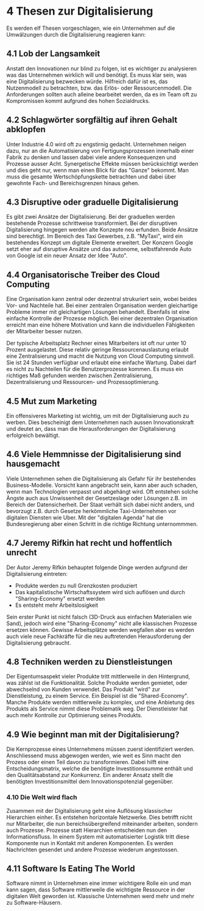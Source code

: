 # 4 Thesen zur Digitalisierung

Es werden elf Thesen vorgeschlagen, wie ein Unternehmen auf die Umwälzungen durch die Digitalisierung reagieren kann:

## 4.1 Lob der Langsamkeit

Anstatt den Innovationen nur blind zu folgen, ist es wichtiger zu analysieren was das Unternehmen wirklich will und benötigt. Es muss klar sein, was eine Digitalisierung bezwecken würde. Hilfreich dafür ist es, das Nutzenmodell zu betrachten, bzw. das Erlös- oder Ressourcenmodell. Die Anforderungen sollten auch alleine bearbeitet werden, da es im Team oft zu Kompromissen kommt aufgrund des hohen Sozialdrucks.

## 4.2 Schlagwörter sorgfältig auf ihren Gehalt abklopfen

Unter Industrie 4.0 wird oft zu engstirnig gedacht. Unternehmen neigen dazu, nur an die Automatisierung von Fertigungsprozessen innerhalb einer Fabrik zu denken und lassen dabei viele andere Konsequenzen und Prozesse ausser Acht. Synergetische Effekte müssen berücksichtigt werden und dies geht nur, wenn man einen Blick für das "Ganze" bekommt. Man muss die gesamte Wertschöpfungskette betrachten und dabei über gewohnte Fach- und Bereichsgrenzen hinaus gehen.

## 4.3 Disruptive oder graduelle Digitalisierung

Es gibt zwei Ansätze der Digitalisierung. Bei der graduellen werden bestehende Prozesse schrittweise transformiert. Bei der disruptiven Digitalisierung hingegen werden alte Konzepte neu erfunden. Beide Ansätze sind berechtigt. Im Bereich des Taxi Gewerbes, z.B. "MyTaxi", wird ein bestehendes Konzept um digitale Elemente erweitert. Der Konzern Google setzt eher auf disruptive Ansätze und das autonome, selbstfahrende Auto von Google ist ein neuer Ansatz der Idee "Auto".

## 4.4 Organisatorische Treiber des Cloud Computing

Eine Organisation kann zentral oder dezentral strukuriert sein, wobei beides Vor- und Nachteile hat. Bei einer zentralen Organisation werden gleichartige Probleme immer mit gleichartigen Lösungen behandelt. Ebenfalls ist eine einfache Kontrolle der Prozesse möglich. Bei einer dezentralen Organisation erreicht man eine höhere Motivation und kann die individuellen Fähigkeiten der Mitarbeiter besser nutzen.

Der typische Arbeitsplatz Rechner eines Mitarbeiters ist oft nur unter 10 Prozent ausgelastet. Diese relativ geringe Ressourcenauslastung erlaubt eine Zentralisierung und macht die Nutzung von Cloud Computing sinnvoll. Sie ist 24 Stunden verfügbar und erlaubt eine einfache Wartung. Dabei darf es nicht zu Nachteilen für die Benutzerprozesse kommen. Es muss ein richtiges Maß gefunden werden zwischen Zentralisierung, Dezentralisierung und Ressourcen- und Prozessoptimierung.

## 4.5 Mut zum Marketing

Ein offensiveres Marketing ist wichtig, um mit der Digitalisierung auch zu werben. Dies bescheinigt dem Unternehmen nach aussen Innovationskraft und deutet an, dass man die Herausforderungen der Digitalisierung erfolgreich bewältigt.

## 4.6 Viele Hemmnisse der Digitalisierung sind hausgemacht

Viele Unternehmen sehen die Digitalisierung als Gefahr für ihr bestehendes Business-Modelle. Vorsicht kann angebracht sein, kann aber auch schaden, wenn man Technologien verpasst und abgehängt wird. Oft entstehen solche Ängste auch aus Unwissenheit der Gesetzeslage oder Lösungen z.B. im Bereich der Datensicherheit. Der Staat verhält sich dabei nicht anders, und bevorzugt z.B. durch Gesetze herkömmliche Taxi-Unternehmen vor digitalen Diensten wie Uber. Mit der "digitalen Agenda" hat die Bundesregierung aber einen Schritt in die richtige Richtung unternommmen.

## 4.7 Jeremy Rifkin hat recht und hoffentlich unrecht

Der Autor Jeremy Rifkin behauptet folgende Dinge werden aufgrund der Digitalisierung eintreten:

* Produkte werden zu null Grenzkosten produziert
* Das kapitalistische Wirtschaftssystem wird sich auflösen und durch "Sharing-Economy" ersetzt werden
* Es entsteht mehr Arbeitslosigkeit

Sein erster Punkt ist nicht falsch \(3D-Druck aus einfachen Materialien wie Sand\), jedoch wird eine "Sharing-Economy" nicht alle klassischen Prozesse ersetzen können. Gewisse Arbeitsplätze werden wegfallen aber es werden auch viele neue Fachkräfte für die neu auftretenden Herausforderung der Digitalisierung gebraucht.

## 4.8 Techniken werden zu Dienstleistungen

Der Eigentumsaspekt vieler Produkte tritt mittlerweile in den Hintergrund, was zählst ist die Funktionalität. Solche Produkte werden gemietet, oder abwechselnd von Kunden verwendet. Das Produkt "wird" zur Dienstleistung, zu einem Service. Ein Beispiel ist die "Shared-Economy". Manche Produkte werden mittlerweile zu komplex, und eine Anbietung des Produkts als Service nimmt diese Problematik weg. Der Dienstleister hat auch mehr Kontrolle zur Optimierung seines Produkts.

## 4.9 Wie beginnt man mit der Digitalisierung?

Die Kernprozesse eines Unternehmens müssen zuerst identifiziert werden. Anschliessend muss abgewogen werden, wie weit es Sinn macht den Prozess oder einen Teil davon zu transformieren. Dabei hilft eine Entscheidungsmatrix, welche die benötigte Investitionssumme enthält und den Qualitätsabstand zur Konkurrenz. Ein anderer Ansatz stellt die benötigten Investitionsmittel dem Innovationspotenzial gegenüber.

### 4.10 Die Welt wird flach

Zusammen mit der Digitalisierung geht eine Auflösung klassischer Hierarchien einher. Es entstehen horizontale Netzwerke. Dies betrifft nicht nur Mitarbeiter, die nun bereichsübergreifend miteinander arbeiten, sondern auch Prozesse. Prozesse statt Hierarchien entscheiden nun den Informationsfluss. In einem System mit automatisierter Logistik tritt diese Komponente nun in Kontakt mit anderen Komponenten. Es werden Nachrichten gesendet und andere Prozesse wiederum angestossen.

## 4.11 Software Is Eating The World

Software nimmt in Unternehmen eine immer wichtigere Rolle ein und man kann sagen, dass Software mittlerweile die wichtigste Ressource in der digitalen Welt geworden ist. Klassische Unternehmen werd mehr und mehr zu Software-Häusern.


